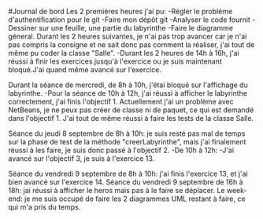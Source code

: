 #Journal de bord
Les 2 premières heures j'ai pu:
  -Régler le problème d'authentification pour le git
  -Faire mon dépôt git
  -Analyser le code fournit
  -Dessiner sur une feuille, une partie du labyrinthe
  -Faire le diagramme géneral.
Durant les 2 heures suivantes, je n'ai pas trop avancer car je n'ai pas compris la consigne et ne sait donc pas comment la réaliser, j'ai tout de même pu coder la classe "Salle".
  -Durant les 2 heures de 14h à 16h, j'ai réussi à finir les exercices jusqu'à l'exercice ou je suis maintenant bloqué.J'ai quand même avancé sur l'exercice.

Durant la séance de mercredi, de 8h à 10h, j'étai bloqué sur l'affichage du labyrinthe.
  -Pour la séance de 10h à 12h, j'ai réussi à afficher le labyrinthe correctement, j'ai finis l'objectif 1. Actuellement j'ai un problème avec NetBeans, je ne peux pas créer de classe ni de paquet, ce qui est demandé dans l'objectif 1. J'ai tout de même réussi à faire les tests de la classe Salle. 

Séance du jeudi 8 septembre de 8h à 10h: je suis resté pas mal de temps sur la phase de test de la méthode "creerLabyrinthe", mais j'ai finalement réussi à les faire, je suis donc passé à l'objectif 2.
  -De 10h à 12h:
    -J'ai avancé sur l'objectif 3, je suis à l'exercice 13.

Séance du vendredi 9 septembre de 8h à 10h: j'ai finis l'exercice 13, et j'ai bien avancé sur l'exercice 14.
Séance du vendredi  9 septembre de 16h à 18h: jai réussi à afficher le heros mais pas à le faire se déplacer.
Le week-end: je me suis occupé de faire les 2 diagrammes UML restant à faire, ce qui m'a pris du temps.
